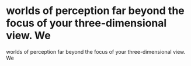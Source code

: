 # worlds of perception far beyond the focus of your three-dimensional view. We

worlds of perception far beyond the focus of your three-dimensional view. We